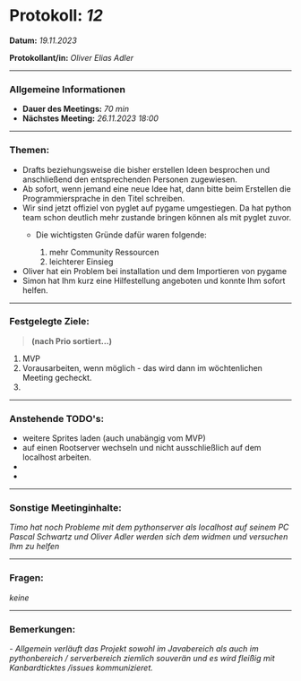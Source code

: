 # Protokoll: *12*


**Datum:** *19.11.2023*

**Protokollant/in:** *Oliver Elias Adler*

---

### Allgemeine Informationen
- **Dauer des Meetings:** *70 min*
- **Nächstes Meeting:** *26.11.2023 18:00*

---

### Themen:

- Drafts beziehungsweise die bisher erstellen Ideen besprochen und anschließend den entsprechenden Personen zugewiesen.
- Ab sofort, wenn jemand eine neue Idee hat, dann bitte beim Erstellen die Programmiersprache in den Titel schreiben.
- Wir sind jetzt offiziel von pyglet auf pygame umgestiegen. Da hat python team schon deutlich mehr zustande bringen können als mit pyglet zuvor.
    -  Die wichtigsten Gründe dafür waren folgende:

        1. mehr Community Ressourcen
        2. leichterer Einsieg
- Oliver hat ein Problem bei installation und dem Importieren von pygame
- Simon hat Ihm kurz eine Hilfestellung angeboten und konnte Ihm sofort helfen.

---

### Festgelegte Ziele:
> **(nach Prio sortiert...)**

1. MVP 
2. Vorausarbeiten, wenn möglich - das wird dann im wöchtenlichen Meeting gecheckt.
3. 

---

### Anstehende TODO's:
- weitere Sprites laden (auch unabängig vom MVP)
- auf einen Rootserver wechseln und nicht ausschließlich auf dem localhost arbeiten. 
- 
- 
---

### Sonstige Meetinginhalte:
*Timo hat noch Probleme mit dem pythonserver als localhost auf seinem PC
Pascal Schwartz und Oliver Adler werden sich dem widmen und versuchen Ihm zu helfen*

---

### Fragen:
*keine*

---

### Bemerkungen:
*- Allgemein verläuft das Projekt sowohl im Javabereich als auch im pythonbereich / serverbereich ziemlich souverän und es wird fleißig mit Kanbardticktes /issues kommunizieret.*



